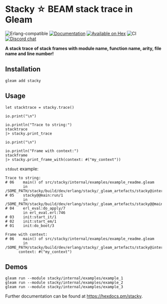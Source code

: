 # Stacky ☆ BEAM stack trace in Gleam

![Erlang-compatible](https://img.shields.io/badge/target-erlang-b83998)
<a href="https://hexdocs.pm/stacky"><img src="https://img.shields.io/badge/hex-docs-ffaff3" alt="Documentation" /></a>
<a href="https://hex.pm/packages/stacky"><img src="https://img.shields.io/hexpm/v/stacky" alt="Available on Hex" /></a>
![CI](https://github.com/inoas/stacky/actions/workflows/test.yml/badge.svg?branch=main)
<a href="https://discord.gg/Fm8Pwmy"><img src="https://img.shields.io/discord/768594524158427167?color=blue" alt="Discord chat"></a>

**A stack trace of stack frames with module name, function name, arity, file name and line number!**

## Installation

```shell
gleam add stacky
```

## Usage

```gleam
let stacktrace = stacky.trace()

io.print("\n")

io.println("Trace to string:")
stacktrace
|> stacky.print_trace

io.print("\n")

io.println("Frame with context:")
stackframe
|> stacky.print_frame_with(context: #("my_context"))
```

`stdout` example:

```plaintext
Trace to string:
# 06	main() of src/stacky/internal/examples/example_readme.gleam
    	in /SOME_PATH/stacky/build/dev/erlang/stacky/_gleam_artefacts/stacky@internal@examples@example_readme.erl:8
# 05	stacky@@main:run/1
    	in /SOME_PATH/stacky/build/dev/erlang/stacky/_gleam_artefacts/stacky@@main.erl:11
# 04	erl_eval:do_apply/7
    	in erl_eval.erl:746
# 03	init:start_it/1
# 02	init:start_em/1
# 01	init:do_boot/3

Frame with context:
# 06	main() of src/stacky/internal/examples/example_readme.gleam
    	in /SOME_PATH/stacky/build/dev/erlang/stacky/_gleam_artefacts/stacky@internal@examples@example_readme.erl:8
      context: #("my_context")
```

## Demos

```shell
gleam run --module stacky/internal/examples/example_1
gleam run --module stacky/internal/examples/example_2
gleam run --module stacky/internal/examples/example_3
```

Further documentation can be found at <https://hexdocs.pm/stacky>.
